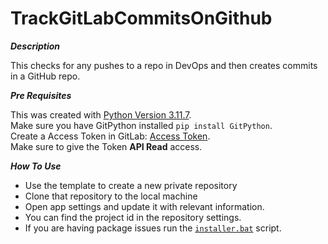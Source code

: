 # TrackGitLabCommitsOnGithub

**_Description_**

This checks for any pushes to a repo in DevOps and then creates commits in a GitHub repo.

**_Pre Requisites_**

This was created with [Python Version 3.11.7](https://www.python.org/downloads/release/python-3117).  
Make sure you have GitPython installed `pip install GitPython`.  
Create a Access Token in GitLab: [Access Token](https://gitlab.com/-/user_settings/personal_access_tokens).  
Make sure to give the Token **API Read** access.

**_How To Use_**

- Use the template to create a new private repository
- Clone that repository to the local machine
- Open app settings and update it with relevant information.  
- You can find the project id in the repository settings.
- If you are having package issues run the [`installer.bat`](https://github.com/illuminat3/TrackAzureCommitsOnGithub/blob/main/installer.bat) script.


